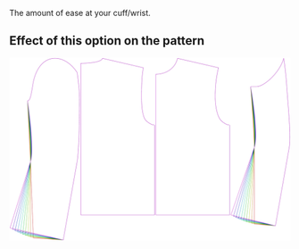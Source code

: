 The amount of ease at your cuff/wrist.

## Effect of this option on the pattern

![This image shows the effect of this option by superimposing several variants that have a different value for this option](bent_cuffease_sample.svg "Effect of this option on the pattern")
